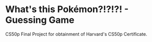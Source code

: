 # What's this Pokémon?!?!?! -  Guessing Game
CS50p Final Project for obtainment of Harvard's CS50p Certificate.
